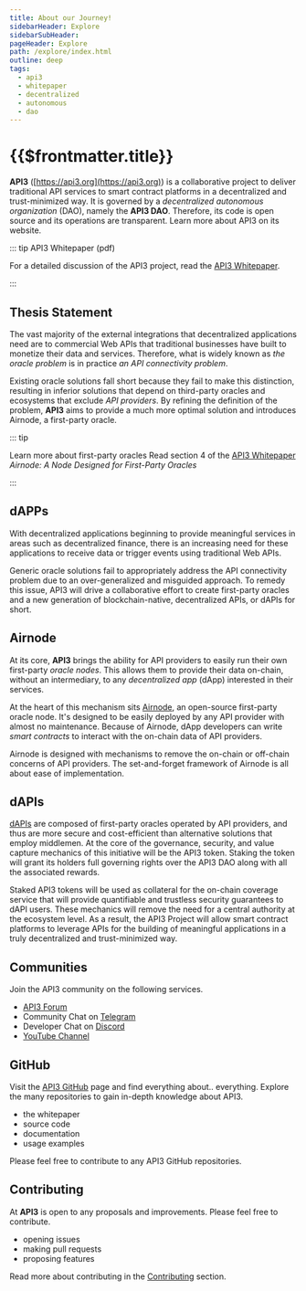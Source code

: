 ```yaml
---
title: About our Journey!
sidebarHeader: Explore
sidebarSubHeader:
pageHeader: Explore
path: /explore/index.html
outline: deep
tags:
  - api3
  - whitepaper
  - decentralized
  - autonomous
  - dao
---
```


<PageHeader/>

# {{$frontmatter.title}}

**API3** ([https://api3.org](https://api3.org)<externalLinkImage/>) is a
collaborative project to deliver traditional API services to smart contract
platforms in a decentralized and trust-minimized way. It is governed by a
_decentralized autonomous organization_ (DAO), namely the **API3 DAO**.
Therefore, its code is open source and its operations are transparent. Learn
more about API3 on its website.

::: tip API3 Whitepaper (pdf)

For a detailed discussion of the API3 project, read the
<a href="/api3-whitepaper-v1.0.3.pdf" target="_api3-whitepaper">API3
Whitepaper</a>.

:::

## Thesis Statement

The vast majority of the external integrations that decentralized applications
need are to commercial Web APIs that traditional businesses have built to
monetize their data and services. Therefore, what is widely known as _the oracle
problem_ is in practice _an API connectivity problem_.

Existing oracle solutions fall short because they fail to make this distinction,
resulting in inferior solutions that depend on third-party oracles and
ecosystems that exclude _API providers_. By refining the definition of the
problem, **API3** aims to provide a much more optimal solution and introduces
Airnode, a first-party oracle.

::: tip

Learn more about first-party oracles Read section 4 of the
<a href="/api3-whitepaper-v1.0.3.pdf#page=14" target="_blank">API3
Whitepaper</a> _Airnode: A Node Designed for First-Party Oracles_

:::

## dAPPs

With decentralized applications beginning to provide meaningful services in
areas such as decentralized finance, there is an increasing need for these
applications to receive data or trigger events using traditional Web APIs.

Generic oracle solutions fail to appropriately address the API connectivity
problem due to an over-generalized and misguided approach. To remedy this issue,
API3 will drive a collaborative effort to create first-party oracles and a new
generation of blockchain-native, decentralized APIs, or dAPIs for short.

## Airnode

At its core, **API3** brings the ability for API providers to easily run their
own first-party _oracle nodes_. This allows them to provide their data on-chain,
without an intermediary, to any _decentralized app_ \(dApp\) interested in their
services.

At the heart of this mechanism sits [Airnode](./airnode/what-is-airnode.md), an
open-source first-party oracle node. It's designed to be easily deployed by any
API provider with almost no maintenance. Because of Airnode, dApp developers can
write _smart contracts_ to interact with the on-chain data of API providers.

Airnode is designed with mechanisms to remove the on-chain or off-chain concerns
of API providers. The set-and-forget framework of Airnode is all about ease of
implementation.

## dAPIs

[dAPIs](./dapis/what-are-dapis.md) are composed of first-party oracles operated
by API providers, and thus are more secure and cost-efficient than alternative
solutions that employ middlemen. At the core of the governance, security, and
value capture mechanics of this initiative will be the API3 token. Staking the
token will grant its holders full governing rights over the API3 DAO along with
all the associated rewards.

Staked API3 tokens will be used as collateral for the on-chain coverage service
that will provide quantifiable and trustless security guarantees to dAPI users.
These mechanics will remove the need for a central authority at the ecosystem
level. As a result, the API3 Project will allow smart contract platforms to
leverage APIs for the building of meaningful applications in a truly
decentralized and trust-minimized way.

## Communities

Join the API3 community on the following services.

- [API3 Forum](https://forum.api3.org/)<externalLinkImage/>
- Community Chat on [Telegram](https://t.me/API3DAO)<externalLinkImage/>
- Developer Chat on [Discord](https://discord.gg/qnRrcfnm5W)<externalLinkImage/>
- [YouTube Channel](https://www.youtube.com/channel/UCCpUthOhahxjdeX9T7t7nJQ)<externalLinkImage/>

## GitHub

Visit the [API3 GitHub](https://github.com/api3dao)<externalLinkImage/> page and
find everything about.. everything. Explore the many repositories to gain
in-depth knowledge about API3.

- the whitepaper
- source code
- documentation
- usage examples

Please feel free to contribute to any API3 GitHub repositories.

## Contributing

At **API3** is open to any proposals and improvements. Please feel free to
contribute.

- opening issues
- making pull requests
- proposing features

Read more about contributing in the
[Contributing](./introduction/contributing.md) section.
